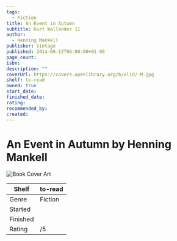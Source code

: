```yaml
---
tags:
  - Fiction
title: An Event in Autumn
subtitle: Kurt Wallander 11
author:
  - Henning Mankell
publisher: Vintage
published: 2014-08-12T06:00:00+01:00
page_count: 
isbn: 
description: ""
coverUrl: https://covers.openlibrary.org/b/olid/-M.jpg
shelf: to-read
owned: true
start_date: 
finished_date: 
rating: 
recommended_by: 
created: 
---
```


# An Event in Autumn by Henning Mankell

![Book Cover Art](https://covers.openlibrary.org/b/olid/-M.jpg)

| Shelf | to-read |
| --- | --- |
| Genre | Fiction |
| Started |  |
| Finished |  |
| Rating | /5 |

